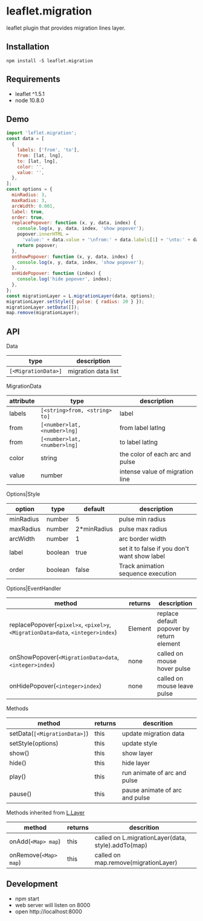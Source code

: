 # leaflet.migration

leaflet plugin that provides migration lines layer.

<!-- ![alt text](public/example.jpg) -->

## Installation

```
npm install -S leaflet.migration
```

## Requirements

- leaflet ^1.5.1
- node 10.8.0

## Demo

```javascript
import 'leflet.migration';
const data = [
  {
    labels: ['from', 'to'],
    from: [lat, lng],
    to: [lat, lng],
    color: '',
    value: '',
  },
];
const options = {
  minRadius: 3,
  maxRadius: 3,
  arcWidth: 0.001,
  label: true,
  order: true,
  replacePopover: function (x, y, data, index) {
    console.log(x, y, data, index, 'show popover');
    popover.innerHTML =
      'value:' + data.value + '\nfrom:' + data.labels[1] + '\nto:' + data.labels[0];
    return popover;
  },
  onShowPopover: function (x, y, data, index) {
    console.log(x, y, data, index, 'show popover');
  },
  onHidePopover: function (index) {
    console.log('hide popover', index);
  },
};
const migrationLayer = L.migrationLayer(data, options);
migrationLayer.setStyle({ pulse: { radius: 20 } });
migrationLayer.setData([]);
map.remove(migrationLayer);
```

## API

Data

| type                | description         |
| ------------------- | ------------------- |
| `[<MigrationData>]` | migration data list |

MigrationData

| attribute | type                          | description                     |
| --------- | ----------------------------- | ------------------------------- |
| labels    | `[<string>from, <string> to]` | label                           |
| from      | `[<number>lat, <number>lng]`  | from label latlng               |
| from      | `[<number>lat, <number>lng]`  | to label latlng                 |
| color     | string                        | the color of each arc and pulse |
| value     | number                        | intense value of migration line |

Options|Style

| option    | type    | default      | description                                  |
| --------- | ------- | ------------ | -------------------------------------------- |
| minRadius | number  | 5            | pulse min radius                             |
| maxRadius | number  | 2\*minRadius | pulse max radius                             |
| arcWidth  | number  | 1            | arc border width                             |
| label     | boolean | true         | set it to false if you don't want show label |
| order     | boolean | false        | Track animation sequence execution           |

Options|EventHandler

| method | returns | description |
| --- | --- | --- |
| replacePopover(`<pixel>x`, `<pixel>y`, `<MigrationData>data`, `<integer>index`) | Element | replace default popover by return element |
| onShowPopover(`<MigrationData>data`, `<integer>index`) | none | called on mouse hover pulse |
| onHidePopover(`<integer>index`) | none | called on mouse leave pulse |

Methods

| method                       | returns | descrition                     |
| ---------------------------- | ------- | ------------------------------ |
| setData(`[<MigrationData>]`) | this    | update migration data          |
| setStyle(options)            | this    | update style                   |
| show()                       | this    | show layer                     |
| hide()                       | this    | hide layer                     |
| play()                       | this    | run animate of arc and pulse   |
| pause()                      | this    | pause animate of arc and pulse |

Methods inherited from [L.Layer](https://leafletjs.com/reference-1.5.0.html#layer)

| method                | returns | descrition                                         |
| --------------------- | ------- | -------------------------------------------------- |
| onAdd(`<Map> map`)    | this    | called on L.migrationLayer(data, style).addTo(map) |
| onRemove(`<Map> map`) | this    | called on map.remove(migrationLayer)               |

## Development

- npm start
- web server will listen on 8000
- open http://localhost:8000
